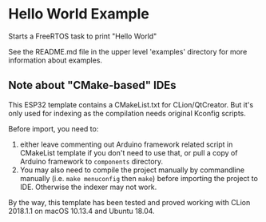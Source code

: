 # Hello World Example

Starts a FreeRTOS task to print "Hello World"

See the README.md file in the upper level 'examples' directory for more information about examples.

## Note about "CMake-based" IDEs

This ESP32 template contains a CMakeList.txt for CLion/QtCreator. But it's only used for indexing as the compilation needs original Kconfig scripts.

Before import, you need to: 

1. either leave commenting out Arduino framework related script in CMakeList template if you don't need to use that, or pull a copy of Arduino framework to `components` directory. 
2. You may also need to compile the project manually by commandline manually (i.e. `make menuconfig` then `make`) before importing the project to IDE. Otherwise the indexer may not work.

By the way, this template has been tested and proved working with CLion 2018.1.1 on macOS 10.13.4 and Ubuntu 18.04.
